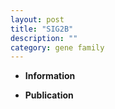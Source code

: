 ```yaml
---
layout: post
title: "SIG2B"
description: ""
category: gene family
---
```


* **Information**  

* **Publication**  


